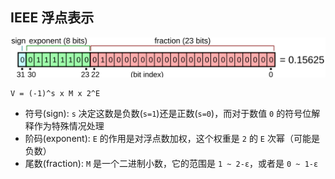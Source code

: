 ## IEEE 浮点表示

![float example](/images/Float_example.svg)

```
V = (-1)^s x M x 2^E
```

* 符号(sign): `s` 决定这数是负数(`s=1`)还是正数(`s=0`)，而对于数值 `0` 的符号位解释作为特殊情况处理
* 阶码(exponent): `E` 的作用是对浮点数加权，这个权重是 `2` 的 `E` 次幂（可能是负数）
* 尾数(fraction): `M` 是一个二进制小数，它的范围是 `1 ~ 2-ε`，或者是 `0 ~ 1-ε`
